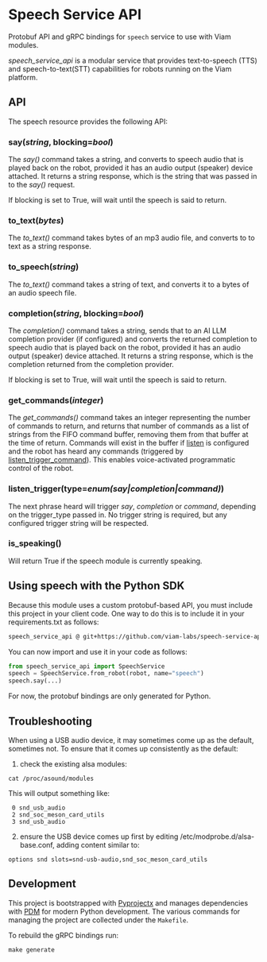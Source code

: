 # Speech Service API

Protobuf API and gRPC bindings for `speech` service to use with Viam modules.

*speech_service_api* is a modular service that provides text-to-speech (TTS) and speech-to-text(STT) capabilities for robots running on the Viam platform.

## API

The speech resource provides the following API:

### say(*string*, blocking=*bool*)

The *say()* command takes a string, and converts to speech audio that is played back on the robot, provided it has an audio output (speaker) device attached.
It returns a string response, which is the string that was passed in to the *say()* request.

If blocking is set to True, will wait until the speech is said to return.

### to_text(*bytes*)

The *to_text()* command takes bytes of an mp3 audio file, and converts to to text as a string response.

### to_speech(*string*)

The *to_text()* command takes a string of text, and converts it to a bytes of an audio speech file.

### completion(*string*, blocking=*bool*)

The *completion()* command takes a string, sends that to an AI LLM completion provider (if configured) and converts the returned completion to speech audio that is played back on the robot, provided it has an audio output (speaker) device attached.
It returns a string response, which is the completion returned from the completion provider.

If blocking is set to True, will wait until the speech is said to return.

### get_commands(*integer*)

The *get_commands()* command takes an integer representing the number of commands to return, and returns that number of commands as a list of strings from the FIFO command buffer, removing them from that buffer at the time of return.
Commands will exist in the buffer if [listen](#listen) is configured and the robot has heard any commands (triggered by [listen_trigger_command](#listen_trigger_command)).
This enables voice-activated programmatic control of the robot.

### listen_trigger(type=*enum(say|completion|command)*)

The next phrase heard will trigger *say*, *completion* or *command*, depending on the trigger_type passed in.
No trigger string is required, but any configured trigger string will be respected.

### is_speaking()

Will return True if the speech module is currently speaking.

## Using speech with the Python SDK

Because this module uses a custom protobuf-based API, you must include this project in your client code.  One way to do this is to include it in your requirements.txt as follows:

``` txt
speech_service_api @ git+https://github.com/viam-labs/speech-service-api.git@main
```

You can now import and use it in your code as follows:

``` python
from speech_service_api import SpeechService
speech = SpeechService.from_robot(robot, name="speech")
speech.say(...)
```

For now, the protobuf bindings are only generated for Python.

## Troubleshooting

When using a USB audio device, it may sometimes come up as the default, sometimes not.  To ensure that it comes up consistently as the default:

1. check the existing alsa modules:

```
cat /proc/asound/modules
```

This will output something like:

```
 0 snd_usb_audio
 2 snd_soc_meson_card_utils
 3 snd_usb_audio
```

2. ensure the USB device comes up first by editing /etc/modprobe.d/alsa-base.conf, adding content similar to:

```
options snd slots=snd-usb-audio,snd_soc_meson_card_utils
```

## Development

This project is bootstrapped with [Pyprojectx](https://github.com/pyprojectx/pyprojectx) and manages dependencies with [PDM](https://pdm-project.org/latest/#introduction) for modern Python development. The various commands for managing the project are collected under the `Makefile`.

To rebuild the gRPC bindings run:

```
make generate
```
